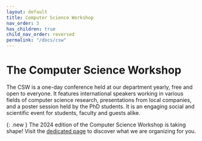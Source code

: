 ```yaml
---
layout: default
title: Computer Science Workshop
nav_order: 3
has_children: true
child_nav_order: reversed
permalink: "/docs/csw"
---
```


# The Computer Science Workshop

The CSW is a one-day conference held at our department yearly, free and open to everyone.
It features international speakers working in various fields of computer science research, presentations from local companies, and a poster session held by the PhD students.
It is an engaging social and scientific event for students, faculty and guests alike.

{: .new }
The 2024 edition of the Computer Science Workshop is taking shape! 
Visit the [dedicated page][csw24] to discover what we are organizing for you.

[csw24]: https://docs-dibris.github.io/docs/Computer%20Science%20Workshop/csw24.html